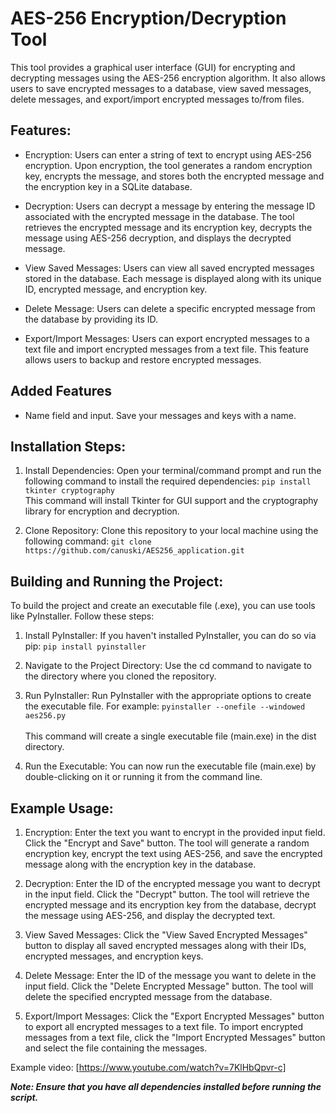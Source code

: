 # AES-256 Encryption/Decryption Tool

This tool provides a graphical user interface (GUI) for encrypting and decrypting messages using the AES-256 encryption algorithm. It also allows users to save encrypted messages to a database, view saved messages, delete messages, and export/import encrypted messages to/from files.

## Features:

- Encryption: Users can enter a string of text to encrypt using AES-256 encryption. Upon encryption, the tool generates a random encryption key, encrypts the message, and stores both the encrypted message and the encryption key in a SQLite database.

- Decryption: Users can decrypt a message by entering the message ID associated with the encrypted message in the database. The tool retrieves the encrypted message and its encryption key, decrypts the message using AES-256 decryption, and displays the decrypted message.

- View Saved Messages: Users can view all saved encrypted messages stored in the database. Each message is displayed along with its unique ID, encrypted message, and encryption key.

- Delete Message: Users can delete a specific encrypted message from the database by providing its ID.

- Export/Import Messages: Users can export encrypted messages to a text file and import encrypted messages from a text file. This feature allows users to backup and restore encrypted messages.

## **Added Features**

- Name field and input. Save your messages and keys with a name.

## Installation Steps:
1. Install Dependencies: Open your terminal/command prompt and run the following command to install the required dependencies: ```pip install tkinter cryptography```</br>
This command will install Tkinter for GUI support and the cryptography library for encryption and decryption.

2. Clone Repository: Clone this repository to your local machine using the following command: ```git clone https://github.com/canuski/AES256_application.git```</br>

## Building and Running the Project:
To build the project and create an executable file (.exe), you can use tools like PyInstaller. Follow these steps:

1. Install PyInstaller: If you haven't installed PyInstaller, you can do so via pip: ```pip install pyinstaller```
2. Navigate to the Project Directory: Use the cd command to navigate to the directory where you cloned the repository.
3. Run PyInstaller: Run PyInstaller with the appropriate options to create the executable file. For example: ```pyinstaller --onefile --windowed aes256.py``` </br> </br>
This command will create a single executable file (main.exe) in the dist directory.

4. Run the Executable: You can now run the executable file (main.exe) by double-clicking on it or running it from the command line.

## Example Usage:

1. Encryption:
   Enter the text you want to encrypt in the provided input field.
   Click the "Encrypt and Save" button.
   The tool will generate a random encryption key, encrypt the text using AES-256, and save the encrypted message along with the encryption key in the database.

2. Decryption:
   Enter the ID of the encrypted message you want to decrypt in the input field.
   Click the "Decrypt" button.
   The tool will retrieve the encrypted message and its encryption key from the database, decrypt the message using AES-256, and display the decrypted text.

3. View Saved Messages:
   Click the "View Saved Encrypted Messages" button to display all saved encrypted messages along with their IDs, encrypted messages, and encryption keys.

4. Delete Message:
   Enter the ID of the message you want to delete in the input field.
   Click the "Delete Encrypted Message" button.
   The tool will delete the specified encrypted message from the database.

5. Export/Import Messages:
   Click the "Export Encrypted Messages" button to export all encrypted messages to a text file.
   To import encrypted messages from a text file, click the "Import Encrypted Messages" button and select the file containing the messages.

Example video: [https://www.youtube.com/watch?v=7KlHbQpvr-c]

**_Note: Ensure that you have all dependencies installed before running the script._**
